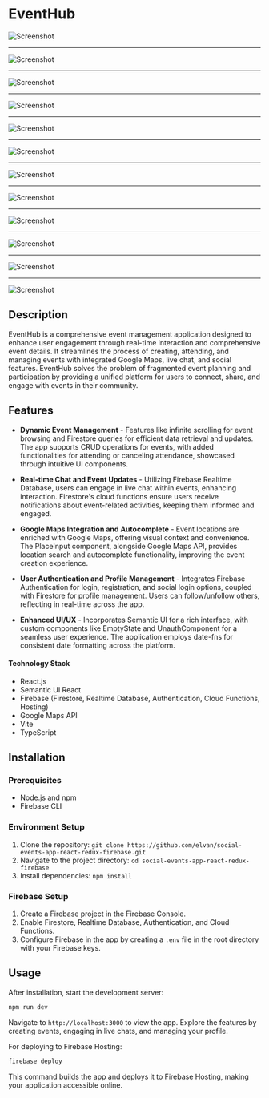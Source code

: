 # EventHub

![Screenshot](https://raw.githubusercontent.com/elvan/social-events-app-react-redux-firebase/main/_screenshots_/Screenshot%202024-02-19%20230738.png)

---

![Screenshot](https://raw.githubusercontent.com/elvan/social-events-app-react-redux-firebase/main/_screenshots_/Screenshot%202024-02-19%20230815.png)

---

![Screenshot](https://raw.githubusercontent.com/elvan/social-events-app-react-redux-firebase/main/_screenshots_/Screenshot%202024-02-19%20230849.png)

---

![Screenshot](https://raw.githubusercontent.com/elvan/social-events-app-react-redux-firebase/main/_screenshots_/Screenshot%202024-02-19%20230950.png)

---

![Screenshot](https://raw.githubusercontent.com/elvan/social-events-app-react-redux-firebase/main/_screenshots_/Screenshot%202024-02-19%20231005.png)

---

![Screenshot](https://raw.githubusercontent.com/elvan/social-events-app-react-redux-firebase/main/_screenshots_/Screenshot%202024-02-19%20231017.png)

---

![Screenshot](https://raw.githubusercontent.com/elvan/social-events-app-react-redux-firebase/main/_screenshots_/Screenshot%202024-02-19%20231051.png)

---

![Screenshot](https://raw.githubusercontent.com/elvan/social-events-app-react-redux-firebase/main/_screenshots_/Screenshot%202024-02-19%20231101.png)

---

![Screenshot](https://raw.githubusercontent.com/elvan/social-events-app-react-redux-firebase/main/_screenshots_/Screenshot%202024-02-19%20231111.png)

---

![Screenshot](https://raw.githubusercontent.com/elvan/social-events-app-react-redux-firebase/main/_screenshots_/Screenshot%202024-02-19%20231121.png)

---

![Screenshot](https://raw.githubusercontent.com/elvan/social-events-app-react-redux-firebase/main/_screenshots_/Screenshot%202024-02-19%20231154.png)

---

![Screenshot](https://raw.githubusercontent.com/elvan/social-events-app-react-redux-firebase/main/_screenshots_/Screenshot%202024-02-19%20231206.png)

## Description

EventHub is a comprehensive event management application designed to enhance user engagement through real-time interaction and comprehensive event details. It streamlines the process of creating, attending, and managing events with integrated Google Maps, live chat, and social features. EventHub solves the problem of fragmented event planning and participation by providing a unified platform for users to connect, share, and engage with events in their community.

## Features

- **Dynamic Event Management** - Features like infinite scrolling for event browsing and Firestore queries for efficient data retrieval and updates. The app supports CRUD operations for events, with added functionalities for attending or canceling attendance, showcased through intuitive UI components.

- **Real-time Chat and Event Updates** - Utilizing Firebase Realtime Database, users can engage in live chat within events, enhancing interaction. Firestore's cloud functions ensure users receive notifications about event-related activities, keeping them informed and engaged.

- **Google Maps Integration and Autocomplete** - Event locations are enriched with Google Maps, offering visual context and convenience. The PlaceInput component, alongside Google Maps API, provides location search and autocomplete functionality, improving the event creation experience.

- **User Authentication and Profile Management** - Integrates Firebase Authentication for login, registration, and social login options, coupled with Firestore for profile management. Users can follow/unfollow others, reflecting in real-time across the app.

- **Enhanced UI/UX** - Incorporates Semantic UI for a rich interface, with custom components like EmptyState and UnauthComponent for a seamless user experience. The application employs date-fns for consistent date formatting across the platform.

#### Technology Stack

- React.js
- Semantic UI React
- Firebase (Firestore, Realtime Database, Authentication, Cloud Functions, Hosting)
- Google Maps API
- Vite
- TypeScript

## Installation

### Prerequisites

- Node.js and npm
- Firebase CLI

### Environment Setup

1. Clone the repository: `git clone https://github.com/elvan/social-events-app-react-redux-firebase.git`
2. Navigate to the project directory: `cd social-events-app-react-redux-firebase`
3. Install dependencies: `npm install`

### Firebase Setup

1. Create a Firebase project in the Firebase Console.
2. Enable Firestore, Realtime Database, Authentication, and Cloud Functions.
3. Configure Firebase in the app by creating a `.env` file in the root directory with your Firebase keys.

## Usage

After installation, start the development server:

```bash
npm run dev
```

Navigate to `http://localhost:3000` to view the app. Explore the features by creating events, engaging in live chats, and managing your profile.

For deploying to Firebase Hosting:

```bash
firebase deploy
```

This command builds the app and deploys it to Firebase Hosting, making your application accessible online.

